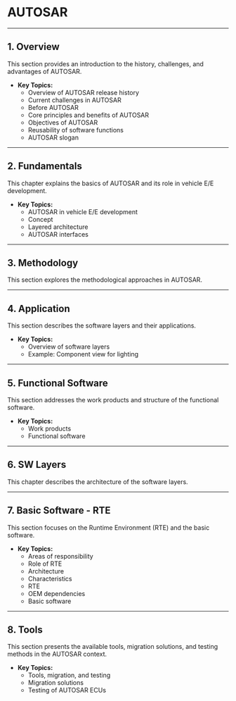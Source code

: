 # AUTOSAR

---

## 1. **Overview**
This section provides an introduction to the history, challenges, and advantages of AUTOSAR.

- **Key Topics:**
  - Overview of AUTOSAR release history
  - Current challenges in AUTOSAR
  - Before AUTOSAR
  - Core principles and benefits of AUTOSAR
  - Objectives of AUTOSAR
  - Reusability of software functions
  - AUTOSAR slogan

---

## 2. **Fundamentals**
This chapter explains the basics of AUTOSAR and its role in vehicle E/E development.

- **Key Topics:**
  - AUTOSAR in vehicle E/E development
  - Concept
  - Layered architecture
  - AUTOSAR interfaces

---

## 3. **Methodology**
This section explores the methodological approaches in AUTOSAR.

---

## 4. **Application**
This section describes the software layers and their applications.

- **Key Topics:**
  - Overview of software layers
  - Example: Component view for lighting

---

## 5. **Functional Software**
This section addresses the work products and structure of the functional software.

- **Key Topics:**
  - Work products
  - Functional software

---

## 6. **SW Layers**
This chapter describes the architecture of the software layers.

---

## 7. **Basic Software - RTE**
This section focuses on the Runtime Environment (RTE) and the basic software.

- **Key Topics:**
  - Areas of responsibility
  - Role of RTE
  - Architecture
  - Characteristics
  - RTE
  - OEM dependencies
  - Basic software

---

## 8. **Tools**
This section presents the available tools, migration solutions, and testing methods in the AUTOSAR context.

- **Key Topics:**
  - Tools, migration, and testing
  - Migration solutions
  - Testing of AUTOSAR ECUs